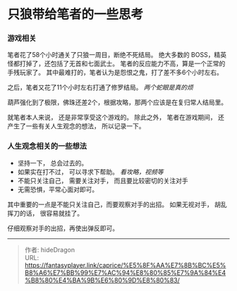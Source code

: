 # 只狼带给笔者的一些思考


### 游戏相关

笔者花了58个小时通关了只狼一周目，断绝不死结局。 绝大多数的 BOSS，精英怪都打掉了，还包括了无首和七面武士。 笔者的反应能力不高，算是一个正常的手残玩家了。  其中最难打的，笔者认为是怨恨之鬼，打了差不多6个小时左右。

之后，笔者又花了11个小时左右打通了修罗结局。 *两个蛇眼是真的烦* 

葫芦强化到了极限，佛珠还差2个，根据攻略，那两个应该是在复归常人结局里。

就笔者本人来说， 还是非常享受这个游戏的。 除此之外， 笔者在游戏期间， 还产生了一些有关人生观念的想法， 所以记录一下。

### 人生观念相关的一些想法

- 坚持一下， 总会过去的。
- 如果实在打不过， 可以寻求下帮助。  *看攻略，视频等*
- 不能只关注自己， 需要关注对手， 而且要比较密切的关注对手
- 无需恐惧，平常心面对即可。

其中重要的一点是不能只关注自己，而要观察对手的出招。 如果无视对手， 胡乱挥刀的话， 很容易就挂了。 

仔细观察对手的出招，再使出弹反即可。


---

> 作者: hideDragon  
> URL: https://fantasyplayer.link/caprice/%E5%8F%AA%E7%8B%BC%E5%B8%A6%E7%BB%99%E7%AC%94%E8%80%85%E7%9A%84%E4%B8%80%E4%BA%9B%E6%80%9D%E8%80%83/  

